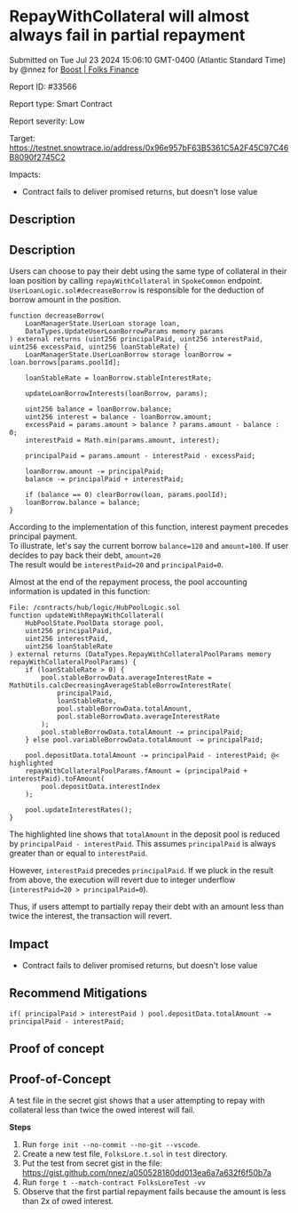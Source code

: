 
# RepayWithCollateral will almost always fail in partial repayment

Submitted on Tue Jul 23 2024 15:06:10 GMT-0400 (Atlantic Standard Time) by @nnez for [Boost | Folks Finance](https://immunefi.com/bounty/folksfinance-boost/)

Report ID: #33566

Report type: Smart Contract

Report severity: Low

Target: https://testnet.snowtrace.io/address/0x96e957bF63B5361C5A2F45C97C46B8090f2745C2

Impacts:
- Contract fails to deliver promised returns, but doesn't lose value

## Description
## Description
Users can choose to pay their debt using the same type of collateral in their loan position by calling `repayWithCollateral` in `SpokeCommon` endpoint.  
`UserLoanLogic.sol#decreaseBorrow` is responsible for the deduction of borrow amount in the position.  
```solidity
function decreaseBorrow(
    LoanManagerState.UserLoan storage loan,
    DataTypes.UpdateUserLoanBorrowParams memory params
) external returns (uint256 principalPaid, uint256 interestPaid, uint256 excessPaid, uint256 loanStableRate) {
    LoanManagerState.UserLoanBorrow storage loanBorrow = loan.borrows[params.poolId];

    loanStableRate = loanBorrow.stableInterestRate;

    updateLoanBorrowInterests(loanBorrow, params);

    uint256 balance = loanBorrow.balance; 
    uint256 interest = balance - loanBorrow.amount;
    excessPaid = params.amount > balance ? params.amount - balance : 0;
    interestPaid = Math.min(params.amount, interest); 

    principalPaid = params.amount - interestPaid - excessPaid;

    loanBorrow.amount -= principalPaid;
    balance -= principalPaid + interestPaid;

    if (balance == 0) clearBorrow(loan, params.poolId);
    loanBorrow.balance = balance;
}
```  
According to the implementation of this function, interest payment precedes principal payment.  
To illustrate, let's say the current borrow `balance=120` and `amount=100`. If user decides to pay back their debt, `amount=20`  
The result would be `interestPaid=20` and `principalPaid=0`.  

Almost at the end of the repayment process, the pool accounting information is updated in this function:  
```solidity
File: /contracts/hub/logic/HubPoolLogic.sol
function updateWithRepayWithCollateral(
    HubPoolState.PoolData storage pool,
    uint256 principalPaid,
    uint256 interestPaid,
    uint256 loanStableRate
) external returns (DataTypes.RepayWithCollateralPoolParams memory repayWithCollateralPoolParams) {
    if (loanStableRate > 0) {
        pool.stableBorrowData.averageInterestRate = MathUtils.calcDecreasingAverageStableBorrowInterestRate(
            principalPaid,
            loanStableRate,
            pool.stableBorrowData.totalAmount,
            pool.stableBorrowData.averageInterestRate
        );
        pool.stableBorrowData.totalAmount -= principalPaid;
    } else pool.variableBorrowData.totalAmount -= principalPaid;

    pool.depositData.totalAmount -= principalPaid - interestPaid; @< highlighted
    repayWithCollateralPoolParams.fAmount = (principalPaid + interestPaid).toFAmount(
        pool.depositData.interestIndex
    );

    pool.updateInterestRates();
}
```  
The highlighted line shows that `totalAmount` in the deposit pool is reduced by `principalPaid - interestPaid`. This assumes `principalPaid` is always greater than or equal to `interestPaid`.

However, `interestPaid` precedes `principalPaid`. If we pluck in the result from above, the execution will revert due to integer underflow (`interestPaid=20 > principalPaid=0`).  

Thus, if users attempt to partially repay their debt with an amount less than twice the interest, the transaction will revert.  

## Impact  
- Contract fails to deliver promised returns, but doesn't lose value  

## Recommend Mitigations  
```solidity
if( principalPaid > interestPaid ) pool.depositData.totalAmount -= principalPaid - interestPaid;
```
        
## Proof of concept
## Proof-of-Concept  
A test file in the secret gist shows that a user attempting to repay with collateral less than twice the owed interest will fail.  

**Steps**
1. Run `forge init --no-commit --no-git --vscode`. 
2. Create a new test file, `FolksLore.t.sol` in `test` directory.    
3. Put the test from secret gist in the file: https://gist.github.com/nnez/a050528180dd013ea6a7a632f6f50b7a   
4. Run `forge t --match-contract FolksLoreTest -vv`  
5. Observe that the first partial repayment fails because the amount is less than 2x of owed interest.  